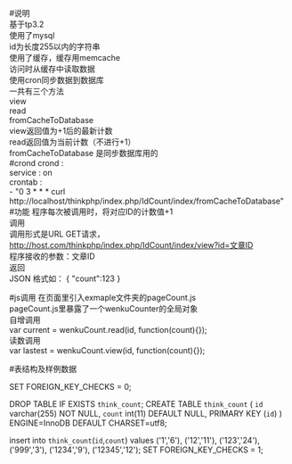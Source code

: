 #说明    
基于tp3.2    
使用了mysql    
id为长度255以内的字符串   
使用了缓存，缓存用memcache    
访问时从缓存中读取数据    
使用cron同步数据到数据库    
一共有三个方法    
view    
read    
fromCacheToDatabase    
view返回值为+1后的最新计数    
read返回值为当前计数（不进行+1）    
fromCacheToDatabase    是同步数据库用的    
#crond
crond :    
  service : on    
  crontab :    
    - "0 3 * * * curl http://localhost/thinkphp/index.php/IdCount/index/fromCacheToDatabase"    
#功能
程序每次被调用时，将对应ID的计数值+1    
调用    
调用形式是URL GET请求， http://host.com/thinkphp/index.php/IdCount/index/view?id=文章ID    
程序接收的参数：文章ID    
返回    
JSON 格式如：
{
"count":123
}

#js调用
在页面里引入exmaple文件夹的pageCount.js    
pageCount.js里暴露了一个wenkuCounter的全局对象    
自增调用    
var current = wenkuCount.read(id, function(count){});    
读数调用    
var lastest = wenkuCount.view(id, function(count){});    

#表结构及样例数据

SET FOREIGN_KEY_CHECKS = 0;

DROP TABLE IF EXISTS  `think_count`;
CREATE TABLE `think_count` (
  `id` varchar(255) NOT NULL,
  `count` int(11) DEFAULT NULL,
  PRIMARY KEY (`id`)
) ENGINE=InnoDB DEFAULT CHARSET=utf8;

insert into `think_count`(`id`,`count`) values
('1','6'),
('12','11'),
('123','24'),
('999','3'),
('1234','9'),
('12345','12');
SET FOREIGN_KEY_CHECKS = 1;
